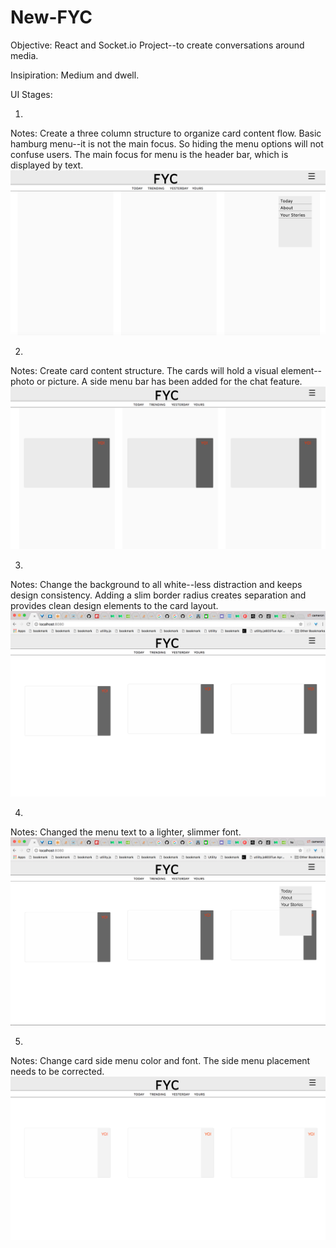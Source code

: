 # New-FYC
Objective: React and Socket.io Project--to create conversations around media.

Insipiration: Medium and dwell.


UI Stages:

1.
Notes: Create a three column structure to organize card content flow. Basic hamburg menu--it is not the main focus. So hiding the menu options will not confuse users. The main focus for menu is the header bar, which is displayed by text.
![alt text](https://github.com/campriest/New-FYC/blob/master/Screen%20Shot%202017-06-28%20at%208.49.36%20PM.png)

2.
Notes: Create card content structure. The cards will hold a visual element--photo or picture. A side menu bar has been added for the chat feature.
![alt text](https://github.com/campriest/New-FYC/blob/master/Screen%20Shot%202017-07-02%20at%209.05.19%20PM.png)

3.
Notes: Change the background to all white--less distraction and keeps design consistency. Adding a slim border radius creates separation and provides clean design elements to the card layout. 
![alt text](https://github.com/campriest/New-FYC/blob/master/Screen%20Shot%202017-07-03%20at%208.15.14%20AM.png)

4.
Notes: Changed the menu text to a lighter, slimmer font. 
![alttext](https://github.com/campriest/New-FYC/blob/master/Screen%20Shot%202017-07-03%20at%208.15.22%20AM.png)

5.
Notes: Change card side menu color and font. The side menu placement needs to be corrected. 
![al text](https://github.com/campriest/New-FYC/blob/master/Screen%20Shot%202017-07-03%20at%2010.46.01%20AM.png)
